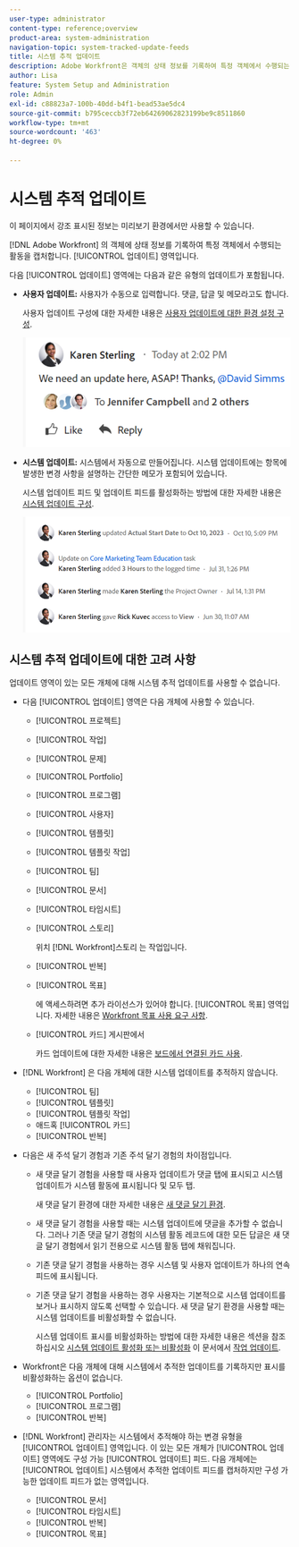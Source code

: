 ```yaml
---
user-type: administrator
content-type: reference;overview
product-area: system-administration
navigation-topic: system-tracked-update-feeds
title: 시스템 추적 업데이트
description: Adobe Workfront은 객체의 상태 정보를 기록하여 특정 객체에서 수행되는 활동을 캡처합니다 [!UICONTROL 업데이트] 영역입니다.
author: Lisa
feature: System Setup and Administration
role: Admin
exl-id: c88823a7-100b-40dd-b4f1-bead53ae5dc4
source-git-commit: b795ceccb3f72eb64269062823199be9c8511860
workflow-type: tm+mt
source-wordcount: '463'
ht-degree: 0%

---
```


# 시스템 추적 업데이트

<span class="preview">이 페이지에서 강조 표시된 정보는 미리보기 환경에서만 사용할 수 있습니다.</span> <!--and in the Production environment for customers who have opted for the fast release process. For information about fast releases, see [Enable or disable fast releases for your organization](/help/quicksilver/administration-and-setup/set-up-workfront/configure-system-defaults/enable-fast-release-process.md). For information about the current release schedule, see [First Quarter 2024 release overview](/help/quicksilver/product-announcements/product-releases/24-q2-release-activity/24-q2-release-overview.md).-->

<!--remove new experience and legacy notes when we remove legacy in the UI - Jan 24???-->

[!DNL Adobe Workfront] 의 객체에 상태 정보를 기록하여 특정 객체에서 수행되는 활동을 캡처합니다. [!UICONTROL 업데이트] 영역입니다.

다음 [!UICONTROL 업데이트] 영역에는 다음과 같은 유형의 업데이트가 포함됩니다.

* **사용자 업데이트:** 사용자가 수동으로 입력합니다. 댓글, 답글 및 메모라고도 합니다.

  사용자 업데이트 구성에 대한 자세한 내용은 [사용자 업데이트에 대한 환경 설정 구성](../../../administration-and-setup/set-up-workfront/system-tracked-update-feeds/configure-preferences-user-updates.md).

  ![](assets/updates-qs-350x125.png)

* **시스템 업데이트:** 시스템에서 자동으로 만들어집니다. 시스템 업데이트에는 항목에 발생한 변경 사항을 설명하는 간단한 메모가 포함되어 있습니다.

  시스템 업데이트 피드 및 업데이트 피드를 활성화하는 방법에 대한 자세한 내용은 [시스템 업데이트 구성](../../../administration-and-setup/set-up-workfront/system-tracked-update-feeds/configure-system-updates.md).

  ![](assets/system-updates-example-unified-stream.png)

  <!--
  DRAFTED IN FLARE:
  Timestamps for system updates are based on your operating system's timezone.
  
  -->

## 시스템 추적 업데이트에 대한 고려 사항

업데이트 영역이 있는 모든 개체에 대해 시스템 추적 업데이트를 사용할 수 없습니다.

* 다음 [!UICONTROL 업데이트] 영역은 다음 개체에 사용할 수 있습니다.

   * [!UICONTROL 프로젝트]
   * [!UICONTROL 작업]
   * [!UICONTROL 문제]
   * [!UICONTROL Portfolio]
   * [!UICONTROL 프로그램]
   * [!UICONTROL 사용자]
   * [!UICONTROL 템플릿]
   * [!UICONTROL 템플릿 작업]
   * [!UICONTROL 팀]
   * [!UICONTROL 문서]
   * [!UICONTROL 타임시트]
   * [!UICONTROL 스토리]

     위치 [!DNL Workfront]스토리 는 작업입니다.
   * [!UICONTROL 반복]
   * [!UICONTROL 목표]

     에 액세스하려면 추가 라이선스가 있어야 합니다. [!UICONTROL 목표] 영역입니다. 자세한 내용은 [Workfront 목표 사용 요구 사항](../../../workfront-goals/goal-management/access-needed-for-wf-goals.md).
   * [!UICONTROL 카드] 게시판에서

     카드 업데이트에 대한 자세한 내용은 [보드에서 연결된 카드 사용](../../../agile/get-started-with-boards/connected-cards.md).

* [!DNL Workfront] 은 다음 개체에 대한 시스템 업데이트를 추적하지 않습니다.

   * [!UICONTROL 팀]
   * [!UICONTROL 템플릿]
   * [!UICONTROL 템플릿 작업]
   * 애드혹 [!UICONTROL 카드]
   * [!UICONTROL 반복]


<!--hiding this bit because this is not true, at this time (August 2023). Users with a Work or Review license can see system updates by default as well.

Your [!DNL Workfront] license determines whether system updates display by default in the [!UICONTROL Updates] area of objects. [!DNL Workfront] users with a [!UICONTROL Plan] license have system updates displayed in the [!UICONTROL Updates] area by default. However, users can filter out system updates, as described in the [Enable or disable system updates](../../../workfront-basics/updating-work-items-and-viewing-updates/update-work.md#enable) section in [Update work](../../../workfront-basics/updating-work-items-and-viewing-updates/update-work.md). All other [!DNL Workfront] licenses filter system updates by default.
-->

* 다음은 새 주석 달기 경험과 기존 주석 달기 경험의 차이점입니다.

   * 새 댓글 달기 경험을 사용할 때 사용자 업데이트가 댓글 탭에 표시되고 시스템 업데이트가 시스템 활동에 표시됩니다 <span class="preview">및 모두</span> 탭.

     새 댓글 달기 환경에 대한 자세한 내용은 [새 댓글 달기 환경](../../../product-announcements/betas/new-commenting-experience-beta/unified-commenting-experience.md).

   * <span class="preview">새 댓글 달기 경험을 사용할 때는 시스템 업데이트에 댓글을 추가할 수 없습니다. 그러나 기존 댓글 달기 경험의 시스템 활동 레코드에 대한 모든 답글은 새 댓글 달기 경험에서 읽기 전용으로 시스템 활동 탭에 채워집니다.</span>
   * 기존 댓글 달기 경험을 사용하는 경우 시스템 및 사용자 업데이트가 하나의 연속 피드에 표시됩니다.

   * 기존 댓글 달기 경험을 사용하는 경우 사용자는 기본적으로 시스템 업데이트를 보거나 표시하지 않도록 선택할 수 있습니다. 새 댓글 달기 환경을 사용할 때는 시스템 업데이트를 비활성화할 수 없습니다.

     시스템 업데이트 표시를 비활성화하는 방법에 대한 자세한 내용은 섹션을 참조하십시오 [시스템 업데이트 활성화 또는 비활성화](../../../workfront-basics/updating-work-items-and-viewing-updates/update-work.md#enable) 이 문서에서 [작업 업데이트](../../../workfront-basics/updating-work-items-and-viewing-updates/update-work.md).

* Workfront은 다음 개체에 대해 시스템에서 추적한 업데이트를 기록하지만 표시를 비활성화하는 옵션이 없습니다.

   * [!UICONTROL Portfolio]
   * [!UICONTROL 프로그램]
   * [!UICONTROL 반복]

* [!DNL Workfront] 관리자는 시스템에서 추적해야 하는 변경 유형을 [!UICONTROL 업데이트] 영역입니다. 이 있는 모든 개체가 [!UICONTROL 업데이트] 영역에도 구성 가능 [!UICONTROL 업데이트] 피드. 다음 개체에는 [!UICONTROL 업데이트] 시스템에서 추적한 업데이트 피드를 캡처하지만 구성 가능한 업데이트 피드가 없는 영역입니다.

   * [!UICONTROL 문서]
   * [!UICONTROL 타임시트]
   * [!UICONTROL 반복]
   * [!UICONTROL 목표]


